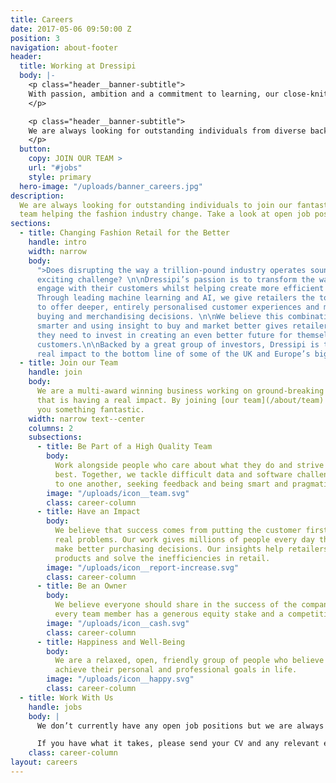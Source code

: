 ```yaml
---
title: Careers
date: 2017-05-06 09:50:00 Z
position: 3
navigation: about-footer
header:
  title: Working at Dressipi
  body: |-
    <p class="header__banner-subtitle">
    With passion, ambition and a commitment to learning, our close-knit team support, challenge and inspire each other every day.
    </p>

    <p class="header__banner-subtitle">
    We are always looking for outstanding individuals from diverse backgrounds who want to be part of our fantastic team and help the fashion industry change
    </p>
  button:
    copy: JOIN OUR TEAM >
    url: "#jobs"
    style: primary
  hero-image: "/uploads/banner_careers.jpg"
description:
  We are always looking for outstanding individuals to join our fantastic
  team helping the fashion industry change. Take a look at open job positions at Dressipi.
sections:
  - title: Changing Fashion Retail for the Better
    handle: intro
    width: narrow
    body:
      ">Does disrupting the way a trillion-pound industry operates sound like an
      exciting challenge? \n\nDressipi’s passion is to transform the way fashion retailers
      engage with their customers whilst helping create more efficient supply chains.
      Through leading machine learning and AI, we give retailers the tools they need
      to offer deeper, entirely personalised customer experiences and make data-driven
      buying and merchandising decisions. \n\nWe believe this combination of selling
      smarter and using insight to buy and market better gives retailers the profitability
      they need to invest in creating an even better future for themselves and their
      customers.\n\nBacked by a great group of investors, Dressipi is trusted to deliver
      real impact to the bottom line of some of the UK and Europe’s biggest retailers."
  - title: Join our Team
    handle: join
    body:
      We are a multi-award winning business working on ground-breaking technology
      that is having a real impact. By joining [our team](/about/team) we can offer
      you something fantastic.
    width: narrow text--center
    columns: 2
    subsections:
      - title: Be Part of a High Quality Team
        body:
          Work alongside people who care about what they do and strive to do their
          best. Together, we tackle difficult data and software challenges by listening
          to one another, seeking feedback and being smart and pragmatic.
        image: "/uploads/icon__team.svg"
        class: career-column
      - title: Have an Impact
        body:
          We believe that success comes from putting the customer first and solving
          real problems. Our work gives millions of people every day the confidence to
          make better purchasing decisions. Our insights help retailers make better quality
          products and solve the inefficiencies in retail.
        image: "/uploads/icon__report-increase.svg"
        class: career-column
      - title: Be an Owner
        body:
          We believe everyone should share in the success of the company. That's why
          every team member has a generous equity stake and a competitive salary.
        image: "/uploads/icon__cash.svg"
        class: career-column
      - title: Happiness and Well-Being
        body:
          We are a relaxed, open, friendly group of people who believe everyone can
          achieve their personal and professional goals in life.
        image: "/uploads/icon__happy.svg"
        class: career-column
  - title: Work With Us
    handle: jobs
    body: |
      We don’t currently have any open job positions but we are always on the lookout for exceptional people who share our passion for helping the fashion industry change.

      If you have what it takes, please send your CV and any relevant examples of previous work (eg: websites, apps, Stack Overflow or GitHub profile) to [jobs@dressipi.com](mailto:jobs@dressipi.com).
    class: career-column
layout: careers
---
```

